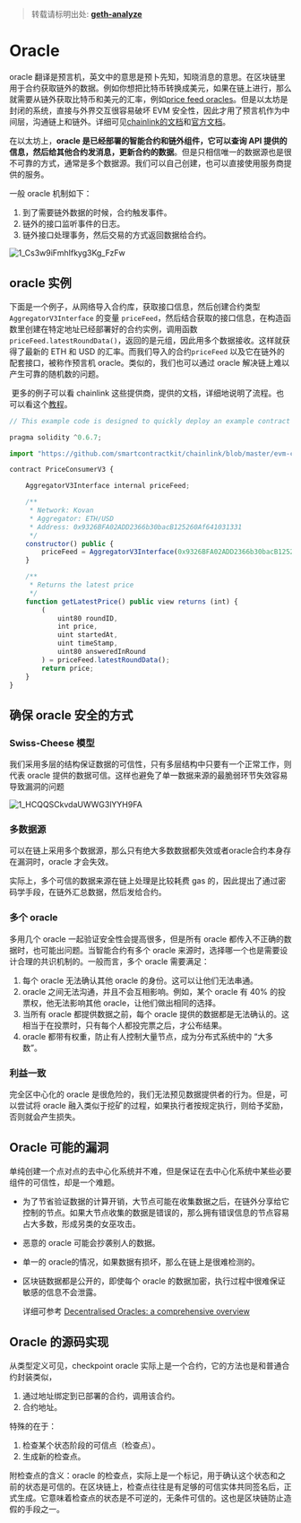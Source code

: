 > 转载请标明出处: **[geth-analyze](https://github.com/learnerLj/geth-analyze)**

# Oracle

oracle 翻译是预言机，英文中的意思是预卜先知，知晓消息的意思。在区块链里用于合约获取链外的数据。例如你想把比特币转换成美元，如果在链上进行，那么就需要从链外获取比特币和美元的汇率，例如[price feed oracles](https://developer.makerdao.com/feeds/)。但是以太坊是封闭的系统，直接与外界交互很容易破坏 EVM 安全性，因此才用了预言机作为中间层，沟通链上和链外。详细可见[chainlink的文档](https://chain.link/education/blockchain-oracles)和[官方文档](https://ethereum.org/en/developers/docs/oracles/)。

在以太坊上，**oracle 是已经部署的智能合约和链外组件，它可以查询 API 提供的信息，然后给其他合约发消息，更新合约的数据**。但是只相信唯一的数据源也是很不可靠的方式，通常是多个数据源。我们可以自己创建，也可以直接使用服务商提供的服务。

一般 oracle 机制如下：

1. 到了需要链外数据的时候，合约触发事件。
2. 链外的接口监听事件的日志。
3. 链外接口处理事务，然后交易的方式返回数据给合约。

![1_Cs3w9iFmhIfkyg3Kg_FzFw](http://blog-blockchain.xyz/202203260125659.png)

## oracle 实例

下面是一个例子，从网络导入合约库，获取接口信息，然后创建合约类型 `AggregatorV3Interface` 的变量 `priceFeed`，然后结合获取的接口信息，在构造函数里创建在特定地址已经部署好的合约实例，调用函数`priceFeed.latestRoundData()`，返回的是元组，因此用多个数据接收。这样就获得了最新的 ETH 和 USD 的汇率。而我们导入的合约`priceFeed` 以及它在链外的配套接口，被称作预言机 oracle。类似的，我们也可以通过 oracle 解决链上难以产生可靠的随机数的问题。  

​	更多的例子可以看 chainlink 这些提供商，提供的文档，详细地说明了流程。也可以看这个[教程](https://github.com/pedroduartecosta/blockchain-oracle)。

```js
// This example code is designed to quickly deploy an example contract using Remix.

pragma solidity ^0.6.7;

import "https://github.com/smartcontractkit/chainlink/blob/master/evm-contracts/src/v0.6/interfaces/AggregatorV3Interface.sol";

contract PriceConsumerV3 {

    AggregatorV3Interface internal priceFeed;

    /**
     * Network: Kovan
     * Aggregator: ETH/USD
     * Address: 0x9326BFA02ADD2366b30bacB125260Af641031331
     */
    constructor() public {
        priceFeed = AggregatorV3Interface(0x9326BFA02ADD2366b30bacB125260Af641031331);
    }

    /**
     * Returns the latest price
     */
    function getLatestPrice() public view returns (int) {
        (
            uint80 roundID, 
            int price,
            uint startedAt,
            uint timeStamp,
            uint80 answeredInRound
        ) = priceFeed.latestRoundData();
        return price;
    }
}
```

## 确保 oracle 安全的方式

### Swiss-Cheese 模型

我们采用多层的结构保证数据的可信性，只有多层结构中只要有一个正常工作，则代表 oracle 提供的数据可信。这样也避免了单一数据来源的最脆弱环节失效容易导致漏洞的问题

![1_HCQQSCkvdaUWWG3lYYH9FA](http://blog-blockchain.xyz/202203260126792.png)

### 多数据源

可以在链上采用多个数据源，那么只有绝大多数数据都失效或者oracle合约本身存在漏洞时，oracle 才会失效。

实际上，多个可信的数据来源在链上处理是比较耗费 gas 的，因此提出了通过密码学手段，在链外汇总数据，然后发给合约。

### 多个 oracle

多用几个 oracle 一起验证安全性会提高很多，但是所有 oracle 都传入不正确的数据时，也可能出问题。当智能合约有多个 oracle 来源时，选择哪一个也是需要设计合理的共识机制的。一般而言，多个 oracle 需要满足：

1. 每个 oracle 无法确认其他 oracle 的身份。这可以让他们无法串通。
2. oracle 之间无法沟通，并且不会互相影响。例如，某个 oracle 有 40% 的投票权，他无法影响其他 oracle，让他们做出相同的选择。
3. 当所有 oracle 都提供数据之前，每个 oracle 提供的数据都是无法确认的。这相当于在投票时，只有每个人都投完票之后，才公布结果。
4. oracle 都带有权重，防止有人控制大量节点，成为分布式系统中的 “大多数”。

### 利益一致

完全区中心化的 oracle 是很危险的，我们无法预见数据提供者的行为。但是，可以尝试将 oracle 融入类似于挖矿的过程，如果执行者按规定执行，则给予奖励，否则就会产生损失。

## Oracle 可能的漏洞

​	单纯创建一个点对点的去中心化系统并不难，但是保证在去中心化系统中某些必要组件的可信性，却是一个难题。

- 为了节省验证数据的计算开销，大节点可能在收集数据之后，在链外分享给它控制的节点。如果大节点收集的数据是错误的，那么拥有错误信息的节点容易占大多数，形成另类的女巫攻击。

- 恶意的 oracle 可能会抄袭别人的数据。

- 单一的 oracle的情况，如果数据有损坏，那么在链上是很难检测的。

- 区块链数据都是公开的，即使每个 oracle 的数据加密，执行过程中很难保证敏感的信息不会泄露。

  详细可参考 [Decentralised Oracles: a comprehensive overview](https://medium.com/fabric-ventures/decentralised-oracles-a-comprehensive-overview-d3168b9a8841)

## Oracle 的源码实现

从类型定义可见，checkpoint oracle 实际上是一个合约，它的方法也是和普通合约封装类似，

1.   通过地址绑定到已部署的合约，调用该合约。
2.   合约地址。

特殊的在于：

1.   检查某个状态阶段的可信点（检查点）。
2.   生成新的检查点。

附检查点的含义：oracle 的检查点，实际上是一个标记，用于确认这个状态和之前的状态是可信的。在区块链上，检查点往往是有足够的可信实体共同签名后，正式生成。它意味着检查点的状态是不可逆的，无条件可信的。这也是区块链防止造假的手段之一。
